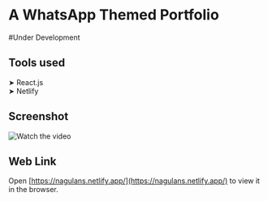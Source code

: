 # A WhatsApp Themed Portfolio

#Under Development

## Tools used

➤ React.js  
➤ Netlify  

## Screenshot

![Watch the video](https://drive.google.com/uc?export=view&id=1uZMtKdULaJETxTbDNUbNa4yIFdGC4onO)

## Web Link

Open [https://nagulans.netlify.app/](https://nagulans.netlify.app/) to view it in the browser.
